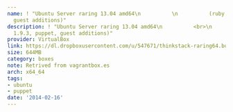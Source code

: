 ```yaml
---
name: ! "Ubuntu Server raring 13.04 amd64\n          \n          (ruby 1.9.3, puppet,
  guest additions)"
description: ! "Ubuntu Server raring 13.04 amd64\n          <br>\n          (ruby
  1.9.3, puppet, guest additions)"
provider: VirtualBox
link: https://dl.dropboxusercontent.com/u/547671/thinkstack-raring64.box
size: 644MB
category: boxes
note: Retrived from vagrantbox.es
arch: x64_64
tags:
- ubuntu
- puppet
date: '2014-02-16'
---
```

